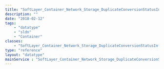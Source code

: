 ```yaml
---
title: "SoftLayer_Container_Network_Storage_DuplicateConversionStatusInformation"
description: ""
date: "2018-02-12"
tags:
    - "datatype"
    - "sldn"
    - "Container"
classes:
    - "SoftLayer_Container_Network_Storage_DuplicateConversionStatusInformation"
type: "reference"
layout: "datatype"
mainService : "SoftLayer_Container_Network_Storage_DuplicateConversionStatusInformation"
---
```

